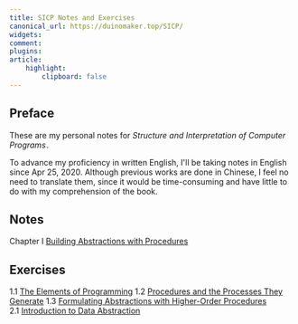 ```yaml
---
title: SICP Notes and Exercises
canonical_url: https://duinomaker.top/SICP/
widgets:
comment:
plugins:
article:
    highlight:
        clipboard: false
---
```


## Preface

These are my personal notes for *Structure and Interpretation of Computer Programs*&hairsp;.

To advance my proficiency in written English, I'll be taking notes in English since Apr 25, 2020. Although previous works are done in Chinese, I feel no need to translate them, since it would be time-consuming and have little to do with my comprehension of the book.

## Notes

<span class="mono rigid">Chapter I&nbsp;</span><a href="/SICP/notes/1/" target="_self">Building Abstractions with Procedures</a>
<!-- <span class="mono rigid">Chapter II&nbsp;&nbsp;</span>Building Abstractions with Data
<span class="mono rigid">Chapter III&nbsp;</span>Modularity, Objects, and State
<span class="mono rigid">Chapter IV&nbsp;&nbsp;</span>Metalinguistic Abstraction
<span class="mono rigid">Chapter V&nbsp;&nbsp;&nbsp;</span>Computing with Register Machines -->

## Exercises

<span class="mono rigid">1.1&nbsp;</span><a href="/SICP/exercises/1.1/" target="_self">The Elements of Programming</a>
<span class="mono rigid">1.2&nbsp;</span><a href="/SICP/exercises/1.2/" target="_self">Procedures and the Processes They Generate</a>
<span class="mono rigid">1.3&nbsp;</span><a href="/SICP/exercises/1.3/" target="_self">Formulating Abstractions with Higher-Order Procedures</a>
<span class="mono rigid">2.1&nbsp;</span><a href="/SICP/exercises/2.1/" target="_self">Introduction to Data Abstraction</a>